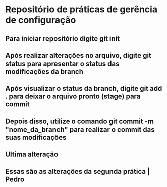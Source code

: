 # Repositório de práticas de gerência de configuração

## Para iniciar repositório digite git init

## Após realizar alterações no arquivo, digite git status para apresentar o status das modificações da branch

## Após visualizar o status da branch, digite git add . para deixar o arquivo pronto (stage) para commit

## Depois disso, utilize o comando git commit -m "nome_da_branch" para realizar o commit das suas modificações

## Ultima alteração  

## Essas são as alterações da segunda prática | Pedro